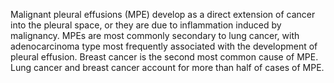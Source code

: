 Malignant pleural effusions (MPE) develop as a direct extension of cancer into the pleural space, or they are due to inflammation induced by malignancy. MPEs are most commonly secondary to lung cancer, with adenocarcinoma type most frequently associated with the development of pleural effusion. Breast cancer is the second most common cause of MPE. Lung cancer and breast cancer account for more than half of cases of MPE.